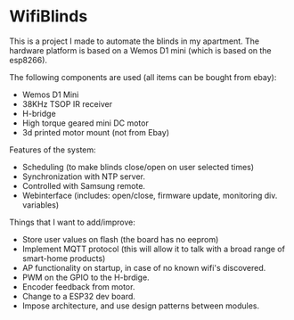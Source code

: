 # WifiBlinds
This is a project I made to automate the blinds in my apartment.
The hardware platform is based on a Wemos D1 mini (which is based on the esp8266).

The following components are used (all items can be bought from ebay):
- Wemos D1 Mini
- 38KHz TSOP IR receiver
- H-bridge
- High torque geared mini DC motor
- 3d printed motor mount (not from Ebay)


Features of the system:
- Scheduling (to make blinds close/open on user selected times)
- Synchronization with NTP server.
- Controlled with Samsung remote.
- Webinterface (includes: open/close, firmware update, monitoring div. variables)


Things that I want to add/improve:
- Store user values on flash (the board has no eeprom)
- Implement MQTT protocol (this will allow it to talk with a broad range of smart-home products)
- AP functionality on startup, in case of no known wifi's discovered.
- PWM on the GPIO to the H-brdige.
- Encoder feedback from motor.
- Change to a ESP32 dev board.
- Impose architecture, and use design patterns between modules.
